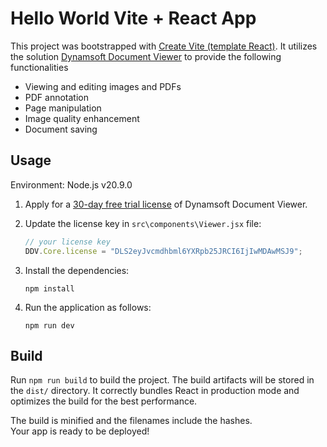 # Hello World Vite + React App

This project was bootstrapped with [Create Vite (template React)](https://cn.vitejs.dev/guide/#scaffolding-your-first-vite-project). It utilizes the solution [Dynamsoft Document Viewer](https://www.dynamsoft.com/document-viewer/docs/introduction/) to provide the following functionalities

- Viewing and editing images and PDFs
- PDF annotation
- Page manipulation
- Image quality enhancement
- Document saving

## Usage

Environment: Node.js v20.9.0

1. Apply for a [30-day free trial license](https://www.dynamsoft.com/customer/license/trialLicense?product=ddv&deploymenttype=browser) of Dynamsoft Document Viewer.

2. Update the license key in `src\components\Viewer.jsx` file:

   ```javascript
   // your license key
   DDV.Core.license = "DLS2eyJvcmdhbml6YXRpb25JRCI6IjIwMDAwMSJ9";
   ```

3. Install the dependencies:

   ```
   npm install
   ```

4. Run the application as follows:

   ```
   npm run dev
   ```

## Build

Run `npm run build` to build the project. The build artifacts will be stored in the `dist/` directory. 
It correctly bundles React in production mode and optimizes the build for the best performance.

The build is minified and the filenames include the hashes.<br />
Your app is ready to be deployed!